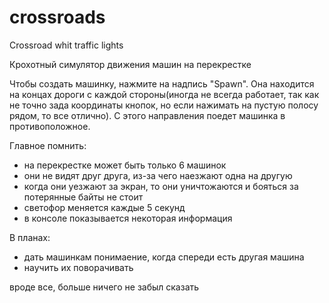 # crossroads
Crossroad whit traffic lights


Крохотный симулятор движения машин на перекрестке 

Чтобы создать машинку, нажмите на надпись "Spawn". Она находится на концах дороги с каждой стороны(иногда не всегда работает, так как не точно зада координаты кнопок, 
но если нажимать на пустую полосу рядом, то все отлично). С этого направления поедет машинка в противоположное.

Главное помнить:
- на перекрестке может быть только 6 машинок
- они не видят друг друга, из-за чего наезжают одна на другую
- когда они уезжают за экран, то они уничтожаются и бояться за потерянные байты не стоит
- светофор меняется каждые 5 секунд
- в консоле показывается некоторая информация

В планах:
- дать машинкам понимаение, когда спереди есть другая машина
- научить их поворачивать

вроде все, больше ничего не забыл сказать
